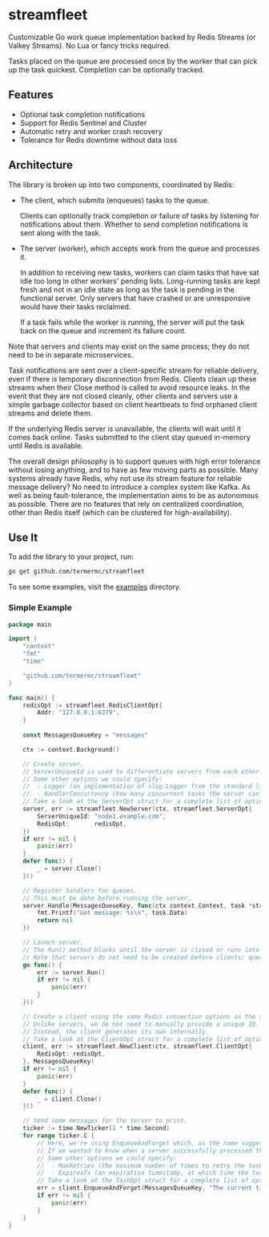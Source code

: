 # streamfleet

Customizable Go work queue implementation backed by Redis Streams (or Valkey Streams). No Lua or fancy tricks required.

Tasks placed on the queue are processed once by the worker that can pick up the task quickest.
Completion can be optionally tracked.

## Features

 - Optional task completion notifications
 - Support for Redis Sentinel and Cluster
 - Automatic retry and worker crash recovery
 - Tolerance for Redis downtime without data loss

## Architecture

The library is broken up into two components, coordinated by Redis:

 - The client, which submits (enqueues) tasks to the queue.
    	
   Clients can optionally track completion or failure of tasks by listening for notifications about them.
   Whether to send completion notifications is sent along with the task.

 - The server (worker), which accepts work from the queue and processes it.

   In addition to receiving new tasks, workers can claim tasks that have sat idle too long in other workers' pending lists.
   Long-running tasks are kept fresh and not in an idle state as long as the task is pending in the functional server.
   Only servers that have crashed or are unresponsive would have their tasks reclaimed.

   If a task fails while the worker is running, the server will put the task back on the queue and increment its failure count.

Note that servers and clients may exist on the same process; they do not need to be in separate microservices.

Task notifications are sent over a client-specific stream for reliable delivery, even if there is temporary disconnection from Redis.
Clients clean up these streams when their Close method is called to avoid resource leaks.
In the event that they are not closed cleanly, other clients and servers use a simple garbage collector based on client heartbeats to find orphaned client streams and delete them.

If the underlying Redis server is unavailable, the clients will wait until it comes back online.
Tasks submitted to the client stay queued in-memory until Redis is available.

The overall design philosophy is to support queues with high error tolerance without losing anything, and to have as few moving parts as possible.
Many systems already have Redis, why not use its stream feature for reliable message delivery? No need to introduce a complex system like Kafka.
As well as being fault-tolerance, the implementation aims to be as autonomous as possible. There are no features that rely on centralized coordination, other than Redis itself (which can be clustered for high-availability).

## Use It

To add the library to your project, run:

```bash
go get github.com/termermc/streamfleet
```

To see some examples, visit the [examples](./examples) directory.

### Simple Example

```go
package main

import (
	"context"
	"fmt"
	"time"

	"github.com/termermc/streamfleet"
)

func main() {
	redisOpt := streamfleet.RedisClientOpt{
		Addr: "127.0.0.1:6379",
	}
	
	const MessagesQueueKey = "messages"

	ctx := context.Background()

	// Create server.
	// ServerUniqueId is used to differentiate servers from each other.
	// Some other options we could specify:
	//  - Logger (an implementation of slog.Logger from the standard library to override the default logger)
	//  - HandlerConcurrency (how many concurrent tasks the server can handle, defaults to 1)
	// Take a look at the ServerOpt struct for a complete list of options.
	server, err := streamfleet.NewServer(ctx, streamfleet.ServerOpt{
		ServerUniqueId: "node1.example.com",
		RedisOpt:       redisOpt,
	})
	if err != nil {
		panic(err)
	}
	defer func() {
		_ = server.Close()
	}()

	// Register handlers for queues.
	// This must be done before running the server.
	server.Handle(MessagesQueueKey, func(ctx context.Context, task *streamfleet.Task) error {
		fmt.Printf("Got message: %s\n", task.Data)
		return nil
	})

	// Launch server.
	// The Run() method blocks until the server is closed or runs into a fatal error, so it is launched in its own goroutine.
	// Note that servers do not need to be created before clients; queued messages will be picked up as soon as a server is available.
	go func() {
		err := server.Run()
		if err != nil {
			panic(err)
		}
	}()

	// Create a client using the same Redis connection options as the server.
	// Unlike servers, we do not need to manually provide a unique ID.
	// Instead, the client generates its own internally.
	// Take a look at the ClientOpt struct for a complete list of options.
	client, err := streamfleet.NewClient(ctx, streamfleet.ClientOpt{
		RedisOpt: redisOpt,
	}, MessagesQueueKey)
	if err != nil {
		panic(err)
	}
	defer func() {
		_ = client.Close()
	}()

	// Send some messages for the server to print.
	ticker := time.NewTicker(1 * time.Second)
	for range ticker.C {
		// Here, we're using EnqueueAndForget which, as the name suggests, uses a fire-and-forget strategy.
		// If we wanted to know when a server successfully processed the task or ran into an error, we could have used EnqueueAndForget.
		// Some other options we could specify:
		//  - MaxRetries (the maximum number of times to retry the task on failure, defaults to 0 for infinite tries)
		//  - ExpiresTs (an expiration timestamp, at which time the task will be expired if not already processed)
		// Take a look at the TaskOpt struct for a complete list of options.
		err = client.EnqueueAndForget(MessagesQueueKey, "The current time is: "+time.Now().String(), streamfleet.TaskOpt{})
		if err != nil {
			panic(err)
		}
	}
}
```
